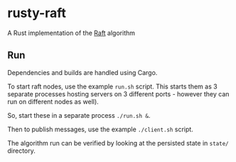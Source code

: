# rusty-raft
A Rust implementation of the [Raft](https://raft.github.io/raft.pdf) algorithm

## Run
Dependencies and builds are handled using Cargo.

To start raft nodes, use the example `run.sh` script. This starts them as 3 separate processes hosting servers on 3 different ports - however they can run on different nodes as well).

So, start these in a separate process `./run.sh &`.

Then to publish messages, use the example `./client.sh` script.

The algorithm run can be verified by looking at the persisted state in `state/` directory.
